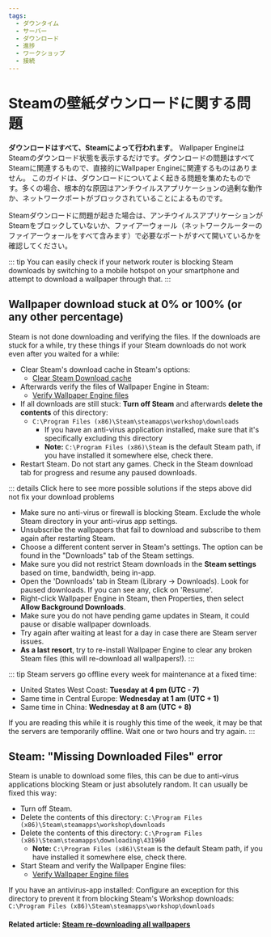```yaml
---
tags:
  - ダウンタイム
  - サーバー
  - ダウンロード
  - 進捗
  - ワークショップ
  - 接続
---
```


# Steamの壁紙ダウンロードに関する問題

**ダウンロードはすべて、Steamによって行われます**。 Wallpaper EngineはSteamのダウンロード状態を表示するだけです。ダウンロードの問題はすべてSteamに関連するもので、直接的にWallpaper Engineに関連するものはありません。 このガイドは、ダウンロードについてよく起きる問題を集めたものです。多くの場合、根本的な原因はアンチウイルスアプリケーションの過剰な動作か、ネットワークポートがブロックされていることによるものです。

Steamダウンロードに問題が起きた場合は、アンチウイルスアプリケーションがSteamをブロックしていないか、ファイアーウォール（ネットワークルーターのファイアーウォールをすべて含みます）で必要なポートがすべて開いているかを確認してください。

::: tip You can easily check if your network router is blocking Steam downloads by switching to a mobile hotspot on your smartphone and attempt to download a wallpaper through that. :::

## Wallpaper download stuck at 0% or 100% (or any other percentage)
Steam is not done downloading and verifying the files. If the downloads are stuck for a while, try these things if your Steam downloads do not work even after you waited for a while:

* Clear Steam's download cache in Steam's options:
  * [Clear Steam Download cache](https://support.steampowered.com/kb_article.php?ref=3134-TIAL-4638)
* Afterwards verify the files of Wallpaper Engine in Steam:
  * [Verify Wallpaper Engine files](https://support.steampowered.com/kb_article.php?ref=2037-QEUH-3335)
* If all downloads are still stuck: **Turn off Steam** and afterwards **delete the contents** of this directory:
  * `C:\Program Files (x86)\Steam\steamapps\workshop\downloads`
    * If you have an anti-virus application installed, make sure that it's specifically excluding this directory
    * **Note:** `C:\Program Files (x86)\Steam` is the default Steam path, if you have installed it somewhere else, check there.
* Restart Steam. Do not start any games. Check in the Steam download tab for progress and resume any paused downloads.

::: details Click here to see more possible solutions if the steps above did not fix your download problems
* Make sure no anti-virus or firewall is blocking Steam. Exclude the whole Steam directory in your anti-virus app settings.
* Unsubscribe the wallpapers that fail to download and subscribe to them again after restarting Steam.
* Choose a different content server in Steam's settings. The option can be found in the "Downloads" tab of the Steam settings.
* Make sure you did not restrict Steam downloads in the **Steam settings** based on time, bandwidth, being in-app.
* Open the 'Downloads' tab in Steam (Library -> Downloads). Look for paused downloads. If you can see any, click on 'Resume'.
* Right-click Wallpaper Engine in Steam, then Properties, then select **Allow Background Downloads**.
* Make sure you do not have pending game updates in Steam, it could pause or disable wallpaper downloads.
* Try again after waiting at least for a day in case there are Steam server issues.
* **As a last resort**, try to re-install Wallpaper Engine to clear any broken Steam files (this will re-download all wallpapers!). :::

::: tip Steam servers go offline every week for maintenance at a fixed time:

* United States West Coast: **Tuesday at 4 pm (UTC - 7)**
* Same time in Central Europe: **Wednesday at 1 am (UTC + 1)**
* Same time in China: **Wednesday at 8 am (UTC + 8)**

If you are reading this while it is roughly this time of the week, it may be that the servers are temporarily offline. Wait one or two hours and try again. :::

## Steam: "Missing Downloaded Files" error

Steam is unable to download some files, this can be due to anti-virus applications blocking Steam or just absolutely random. It can usually be fixed this way:

* Turn off Steam.
* Delete the contents of this directory: `C:\Program Files (x86)\Steam\steamapps\workshop\downloads`
* Delete the contents of this directory: `C:\Program Files (x86)\Steam\steamapps\downloading\431960`
  * **Note:** `C:\Program Files (x86)\Steam` is the default Steam path, if you have installed it somewhere else, check there.
* Start Steam and verify the Wallpaper Engine files:
  * [Verify Wallpaper Engine files](https://support.steampowered.com/kb_article.php?ref=2037-QEUH-3335)

If you have an antivirus-app installed: Configure an exception for this directory to prevent it from blocking Steam's Workshop downloads: `C:\Program Files (x86)\Steam\steamapps\workshop\downloads`

#### Related article: [Steam re-downloading all wallpapers](/steam/redownload)